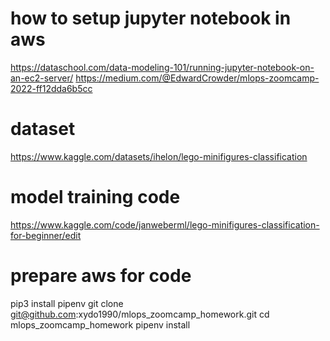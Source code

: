 # how to setup jupyter notebook in aws
https://dataschool.com/data-modeling-101/running-jupyter-notebook-on-an-ec2-server/
https://medium.com/@EdwardCrowder/mlops-zoomcamp-2022-ff12dda6b5cc

# dataset
https://www.kaggle.com/datasets/ihelon/lego-minifigures-classification

# model training code
https://www.kaggle.com/code/janweberml/lego-minifigures-classification-for-beginner/edit


# prepare aws for code 
pip3 install pipenv
git clone git@github.com:xydo1990/mlops_zoomcamp_homework.git
cd mlops_zoomcamp_homework
pipenv install


